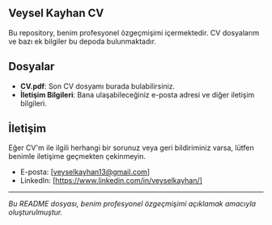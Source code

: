 ## Veysel Kayhan CV

Bu repository, benim profesyonel özgeçmişimi içermektedir. CV dosyalarım ve bazı ek bilgiler bu depoda bulunmaktadır.

## Dosyalar

- **CV.pdf**: Son CV dosyamı burada bulabilirsiniz.
- **İletişim Bilgileri**: Bana ulaşabileceğiniz e-posta adresi ve diğer iletişim bilgileri.

## İletişim

Eğer CV'm ile ilgili herhangi bir sorunuz veya geri bildiriminiz varsa, lütfen benimle iletişime geçmekten çekinmeyin.

- E-posta: [veyselkayhan13@gmail.com]
- LinkedIn: [https://www.linkedin.com/in/veyselkayhan/]


---
*Bu README dosyası, benim profesyonel özgeçmişimi açıklamak amacıyla oluşturulmuştur.*
